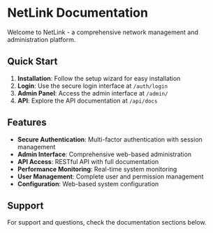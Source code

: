 # NetLink Documentation

Welcome to NetLink - a comprehensive network management and administration platform.

## Quick Start

1. **Installation**: Follow the setup wizard for easy installation
2. **Login**: Use the secure login interface at `/auth/login`
3. **Admin Panel**: Access the admin interface at `/admin/`
4. **API**: Explore the API documentation at `/api/docs`

## Features

- **Secure Authentication**: Multi-factor authentication with session management
- **Admin Interface**: Comprehensive web-based administration
- **API Access**: RESTful API with full documentation
- **Performance Monitoring**: Real-time system monitoring
- **User Management**: Complete user and permission management
- **Configuration**: Web-based system configuration

## Support

For support and questions, check the documentation sections below.
